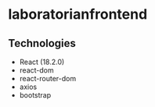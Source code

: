 # laboratorianfrontend

## Technologies
- React (18.2.0)
- react-dom
- react-router-dom
- axios
- bootstrap

